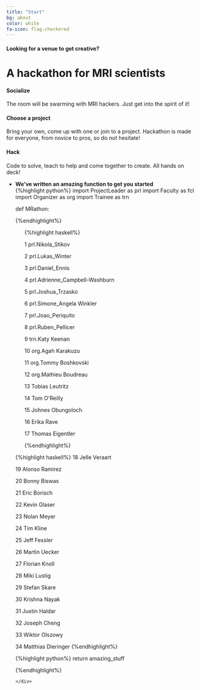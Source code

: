 ```yaml
---
title: "Start"
bg: about
color: white
fa-icon: flag-checkered
---
```


#### Looking for a venue to get creative?

# A hackathon for MRI scientists
<div class="row features">
  <div class="col s12 m4 feature">
    <i class="fa fa-comments-o fa-4x">
    </i>
    <h4> Socialize </h4>
    <p class="feature-description"> The room will be swarming with MRI hackers. Just get into the spirit of it! </p>
  </div>
  <div class="col s12 m4 feature">
    <i class="fa fa-laptop fa-4x">
    </i>
    <h4> Choose a project </h4>
    <p class="feature-description"> Bring your own, come up with one or join to a project. Hackathon is made for everyone, from novice to pros, so do not hesitate!  </p>
  </div>
  <div class="col s12 m4 feature">
    <i class="fa fa-terminal fa-4x">
    </i>
    <h4> Hack </h4>
    <p class="feature-description"> Code to solve, teach to help and come together to create. All hands on deck!</p>
  </div>
</div>

<ul class="challenge collapsible" data-collapsible="accordion">
  <li>
    <div class="challenge-title collapsible-header"><i class="fa fa-terminal fa-5x"></i><b>We've written an amazing function to get you started</b></div>
    <div class="challenge-body collapsible-body">
     
<div class="row">

<div class="col s12 feature2">
{%highlight python%}
import ProjectLeader as prl
import Faculty  as fcl
import Organizer as org
import Trainee as trn 

def MRathon:

{%endhighlight%}
</div>
  
<div class="col s6 feature2">
  <ul>
  {%highlight haskell%}

  1  prl.Nikola_Stikov

  2  prl.Lukas_Winter

  3  prl.Daniel_Ennis

  4  prl.Adrienne_Campbell-Washburn

  5  prl.Joshua_Trzasko

  6  prl.Simone_Angela Winkler

  7  prl.Joao_Periquito

  8  prl.Ruben_Pellicer

  9  trn.Katy Keenan

  10 org.Agah Karakuzu

  11 org.Tommy Boshkovski

  12 org.Mathieu Boudreau

  13 Tobias Leutritz

  14 Tom O'Reilly

  15 Johnes Obungoloch

  16 Erika Rave

  17 Thomas Eigentler

  {%endhighlight%}
  </ul>

  </div>
  <div class="col s6 feature2">
 {%highlight haskell%}
  18 Jelle Veraart

  19 Alonso Ramirez

  20 Bonny Biswas

  21 Eric Borisch

  22 Kevin Glaser

  23 Nolan Meyer

  24 Tim Kline

  25 Jeff Fessler

  26 Martin Uecker

  27 Florian Knoll

  28 Miki Lustig

  29 Stefan Skare

  30 Krishna Nayak

  31 Justin Haldar

  32 Joseph Cheng

  33 Wiktor Olszowy

  34 Matthias Dieringer
  {%endhighlight%}
  </div>

  <div class="col s12 feature2">
{%highlight python%}
      return amazing_stuff

{%endhighlight%}
</div>
    
  </div>

    
     
    </div>
  </li>
</ul>
